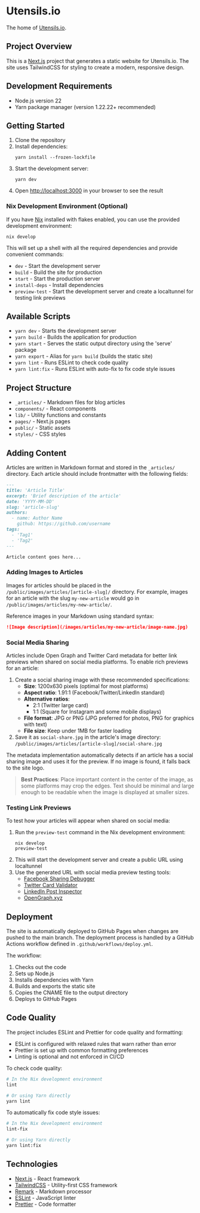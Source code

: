 # Utensils.io

The home of [Utensils.io](https://utensils.io).

## Project Overview

This is a [Next.js](https://nextjs.org/) project that generates a static website for Utensils.io. The site uses TailwindCSS for styling to create a modern, responsive design.

## Development Requirements

- Node.js version 22
- Yarn package manager (version 1.22.22+ recommended)

## Getting Started

1. Clone the repository
2. Install dependencies:
   ```shell
   yarn install --frozen-lockfile
   ```
3. Start the development server:
   ```shell
   yarn dev
   ```
4. Open [http://localhost:3000](http://localhost:3000) in your browser to see the result

### Nix Development Environment (Optional)

If you have [Nix](https://nixos.org/) installed with flakes enabled, you can use the provided development environment:

```shell
nix develop
```

This will set up a shell with all the required dependencies and provide convenient commands:
- `dev` - Start the development server
- `build` - Build the site for production
- `start` - Start the production server
- `install-deps` - Install dependencies
- `preview-test` - Start the development server and create a localtunnel for testing link previews

## Available Scripts

- `yarn dev` - Starts the development server
- `yarn build` - Builds the application for production
- `yarn start` - Serves the static output directory using the 'serve' package
- `yarn export` - Alias for `yarn build` (builds the static site)
- `yarn lint` - Runs ESLint to check code quality
- `yarn lint:fix` - Runs ESLint with auto-fix to fix code style issues

## Project Structure

- `_articles/` - Markdown files for blog articles
- `components/` - React components
- `lib/` - Utility functions and constants
- `pages/` - Next.js pages
- `public/` - Static assets
- `styles/` - CSS styles

## Adding Content

Articles are written in Markdown format and stored in the `_articles/` directory. Each article should include frontmatter with the following fields:

```markdown
---
title: 'Article Title'
excerpt: 'Brief description of the article'
date: 'YYYY-MM-DD'
slug: 'article-slug'
authors:
  - name: Author Name
    github: https://github.com/username
tags:
  - 'Tag1'
  - 'Tag2'
---

Article content goes here...
```

### Adding Images to Articles

Images for articles should be placed in the `/public/images/articles/[article-slug]/` directory. For example, images for an article with the slug `my-new-article` would go in `/public/images/articles/my-new-article/`.

Reference images in your Markdown using standard syntax:

```markdown
![Image description](/images/articles/my-new-article/image-name.jpg)
```

### Social Media Sharing

Articles include Open Graph and Twitter Card metadata for better link previews when shared on social media platforms. To enable rich previews for an article:

1. Create a social sharing image with these recommended specifications:
   - **Size**: 1200x630 pixels (optimal for most platforms)
   - **Aspect ratio**: 1.91:1 (Facebook/Twitter/LinkedIn standard)
   - **Alternative ratios**:
     - 2:1 (Twitter large card)
     - 1:1 (Square for Instagram and some mobile displays)
   - **File format**: JPG or PNG (JPG preferred for photos, PNG for graphics with text)
   - **File size**: Keep under 1MB for faster loading
2. Save it as `social-share.jpg` in the article's image directory: `/public/images/articles/[article-slug]/social-share.jpg`

The metadata implementation automatically detects if an article has a social sharing image and uses it for the preview. If no image is found, it falls back to the site logo.

> **Best Practices**: Place important content in the center of the image, as some platforms may crop the edges. Text should be minimal and large enough to be readable when the image is displayed at smaller sizes.

### Testing Link Previews

To test how your articles will appear when shared on social media:

1. Run the `preview-test` command in the Nix development environment:
   ```shell
   nix develop
   preview-test
   ```
2. This will start the development server and create a public URL using localtunnel
3. Use the generated URL with social media preview testing tools:
   - [Facebook Sharing Debugger](https://developers.facebook.com/tools/debug/)
   - [Twitter Card Validator](https://cards-dev.twitter.com/validator)
   - [LinkedIn Post Inspector](https://www.linkedin.com/post-inspector/)
   - [OpenGraph.xyz](https://www.opengraph.xyz/)

## Deployment

The site is automatically deployed to GitHub Pages when changes are pushed to the main branch. The deployment process is handled by a GitHub Actions workflow defined in `.github/workflows/deploy.yml`.

The workflow:
1. Checks out the code
2. Sets up Node.js
3. Installs dependencies with Yarn
4. Builds and exports the static site
5. Copies the CNAME file to the output directory
6. Deploys to GitHub Pages

## Code Quality

The project includes ESLint and Prettier for code quality and formatting:

- ESLint is configured with relaxed rules that warn rather than error
- Prettier is set up with common formatting preferences
- Linting is optional and not enforced in CI/CD

To check code quality:
```bash
# In the Nix development environment
lint

# Or using Yarn directly
yarn lint
```

To automatically fix code style issues:
```bash
# In the Nix development environment
lint-fix

# Or using Yarn directly
yarn lint:fix
```

## Technologies

- [Next.js](https://nextjs.org/) - React framework
- [TailwindCSS](https://tailwindcss.com/) - Utility-first CSS framework
- [Remark](https://github.com/remarkjs/remark) - Markdown processor
- [ESLint](https://eslint.org/) - JavaScript linter
- [Prettier](https://prettier.io/) - Code formatter
